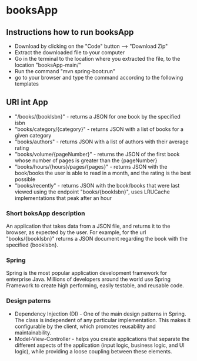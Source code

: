 # booksApp
## Instructions  how to run booksApp
* Download by clicking on the "Code" button --> "Download Zip"
* Extract the downloaded file to your computer
* Go in the terminal to the location where you extracted the file, to the location "booksApp-main/"
* Run the command "mvn spring-boot:run"
* go to your browser and type the command according to the following templates
## URI int App
* "/books/{bookIsbn}" - returns a JSON for one book by the specified isbn
* "books/category/{category}" - returns JSON with a list of books for a given category
* "books/authors" - returns JSON with a list of authors with their average rating
* "books/volume/{pageNumber}" - returns the JSON of the first book whose number of pages is greater than the {pageNumber} 
* "books/hours/{hours}/pages/{pages}" - returns JSON with the book/books the user is able to read in a month, and the rating is the best possible
* "books/recently" - returns JSON with the book/books that were last viewed using the endpoint "books/{bookIsbn}", uses LRUCache implementations that peak after an hour


### Short boksApp description
An application that takes data from a JSON file, and returns it to the browser, as expected by the user. For example, for the url "books/{bookIsbn}" returns a JSON document regarding the book with the specified {bookIsbn}.
### Spring 
Spring is the most popular application development framework for enterprise Java. Millions of developers around the world use Spring Framework to create high performing, easily testable, and reusable code.
### Design paterns
* Dependency Injection (DI) - One of the main design patterns in Spring. The class is independent of any particular implementation. This makes it configurable by the client, which promotes reusability and maintainability.
* Model-View-Controller -  helps you create applications that separate the different aspects of the application (input logic, business logic, and UI logic), while providing a loose coupling between these elements.
